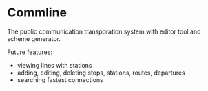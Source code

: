 # Commline

The public communication transporation system with editor tool and scheme generator.

Future features:
- viewing lines with stations
- adding, editing, deleting stops, stations, routes, departures
- searching fastest connections